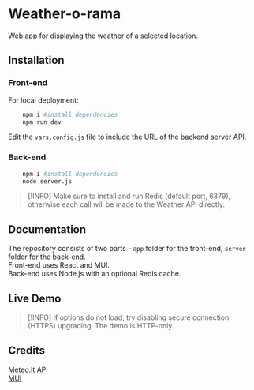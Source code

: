 # Weather-o-rama

Web app for displaying the weather of a selected location.

## Installation

### Front-end
For local deployment:

```bash
    npm i #install dependencies
    npm run dev
```
Edit the `vars.config.js` file to include the URL of the backend server API.

### Back-end
```bash
    npm i #install dependencies
    node server.js
```
> [!INFO]
> Make sure to install and run Redis (default port, 6379), otherwise each call will be made to the Weather API directly.

## Documentation

The repository consists of two parts - `app` folder for the front-end, `server` folder for the back-end.<br />
Front-end uses React and MUI. <br />
Back-end uses Node.js with an optional Redis cache.

## Live Demo


> [!INFO]
> If options do not load, try disabling secure connection (HTTPS) upgrading. The demo is HTTP-only.

## Credits

[Meteo.lt API](https://api.meteo.lt/)<br />
[MUI](https://mui.com)